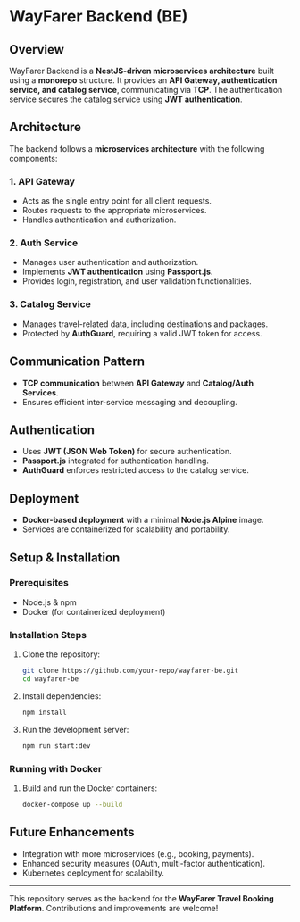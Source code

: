 # WayFarer Backend (BE)

## Overview
WayFarer Backend is a **NestJS-driven microservices architecture** built using a **monorepo** structure. It provides an **API Gateway, authentication service, and catalog service**, communicating via **TCP**. The authentication service secures the catalog service using **JWT authentication**.

## Architecture
The backend follows a **microservices architecture** with the following components:

### **1. API Gateway**
- Acts as the single entry point for all client requests.
- Routes requests to the appropriate microservices.
- Handles authentication and authorization.

### **2. Auth Service**
- Manages user authentication and authorization.
- Implements **JWT authentication** using **Passport.js**.
- Provides login, registration, and user validation functionalities.

### **3. Catalog Service**
- Manages travel-related data, including destinations and packages.
- Protected by **AuthGuard**, requiring a valid JWT token for access.

## Communication Pattern
- **TCP communication** between **API Gateway** and **Catalog/Auth Services**.
- Ensures efficient inter-service messaging and decoupling.

## Authentication
- Uses **JWT (JSON Web Token)** for secure authentication.
- **Passport.js** integrated for authentication handling.
- **AuthGuard** enforces restricted access to the catalog service.

## Deployment
- **Docker-based deployment** with a minimal **Node.js Alpine** image.
- Services are containerized for scalability and portability.

## Setup & Installation
### Prerequisites
- Node.js & npm
- Docker (for containerized deployment)

### Installation Steps
1. Clone the repository:
   ```sh
   git clone https://github.com/your-repo/wayfarer-be.git
   cd wayfarer-be
   ```
2. Install dependencies:
   ```sh
   npm install
   ```
3. Run the development server:
   ```sh
   npm run start:dev
   ```

### Running with Docker
1. Build and run the Docker containers:
   ```sh
   docker-compose up --build
   ```

## Future Enhancements
- Integration with more microservices (e.g., booking, payments).
- Enhanced security measures (OAuth, multi-factor authentication).
- Kubernetes deployment for scalability.

---
This repository serves as the backend for the **WayFarer Travel Booking Platform**. Contributions and improvements are welcome!

